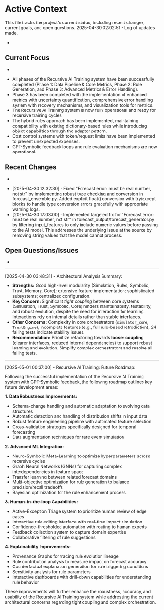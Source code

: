 # Active Context

This file tracks the project's current status, including recent changes, current goals, and open questions.
2025-04-30 02:02:51 - Log of updates made.

*

## Current Focus

*
- All phases of the Recursive AI Training system have been successfully completed (Phase 1: Data Pipeline & Core Metrics, Phase 2: Rule Generation, and Phase 3: Advanced Metrics & Error Handling).
- Phase 3 has been completed with the implementation of enhanced metrics with uncertainty quantification, comprehensive error handling system with recovery mechanisms, and visualization tools for metrics.
- The Recursive AI Training system is now fully operational and ready for recursive training cycles.
- The hybrid rules approach has been implemented, maintaining compatibility with existing dictionary-based rules while introducing object capabilities through the adapter pattern.
- Cost control systems with token/request limits have been implemented to prevent unexpected expenses.
- GPT-Symbolic feedback loops and rule evaluation mechanisms are now operational.

## Recent Changes

*
- [2025-04-30 12:32:30] - Fixed "Forecast error: must be real number, not str" by implementing robust type checking and conversion in forecast_ensemble.py. Added explicit float() conversion with try/except blocks to handle type conversion errors gracefully with appropriate warning logs.
- [2025-04-30 17:03:00] - Implemented targeted fix for "Forecast error: must be real number, not str" in forecast_output/forecast_generator.py by filtering input_features to only include numeric values before passing to the AI model. This addresses the underlying issue at the source by removing string values that the model cannot process.

## Open Questions/Issues

*
---
[2025-04-30 03:48:31] - Architectural Analysis Summary:
*   **Strengths:** Good high-level modularity (Simulation, Rules, Symbolic, Trust, Memory, Core); extensive feature implementation; sophisticated subsystems; centralized configuration.
*   **Key Concern:** Significant *tight coupling* between core systems (Simulation, Trust, Symbolic, Core) hinders maintainability, testability, and robust evolution, despite the need for interaction for learning. Interactions rely on internal details rather than stable interfaces.
*   **Other Concerns:** Complexity in core orchestrators (`simulator_core`, `TrustEngine`); incomplete features (e.g., full rule-based retrodiction); 24 failing tests indicate stability issues.
*   **Recommendation:** Prioritize refactoring towards **looser coupling** (clearer interfaces, reduced internal dependencies) to support robust learning and evolution. Simplify complex orchestrators and resolve all failing tests.

---
[2025-05-01 00:37:00] - Recursive AI Training: Future Roadmap:

Following the successful implementation of the Recursive AI Training system with GPT-Symbolic feedback, the following roadmap outlines key future development areas:

**1. Data Robustness Improvements:**
* Schema-change handling and automatic adaptation to evolving data structures
* Automatic detection and handling of distribution shifts in input data
* Robust feature engineering pipeline with automated feature selection
* Cross-validation strategies specifically designed for temporal forecasting
* Data augmentation techniques for rare event simulation

**2. Advanced ML Integration:**
* Neuro-Symbolic Meta-Learning to optimize hyperparameters across recursive cycles
* Graph Neural Networks (GNNs) for capturing complex interdependencies in feature space
* Transfer learning between related forecast domains
* Multi-objective optimization for rule generation to balance precision/recall tradeoffs
* Bayesian optimization for the rule enhancement process

**3. Human-in-the-loop Capabilities:**
* Active-Exception Triage system to prioritize human review of edge cases
* Interactive rule editing interface with real-time impact simulation
* Confidence-thresholded automation with routing to human experts
* Feedback collection system to capture domain expertise
* Collaborative filtering of rule suggestions

**4. Explainability Improvements:**
* Provenance Graphs for tracing rule evolution lineage
* Rule contribution analysis to measure impact on forecast accuracy
* Counterfactual explanation generation for rule triggering conditions
* Sensitivity analysis for rule parameters
* Interactive dashboards with drill-down capabilities for understanding rule behavior

These improvements will further enhance the robustness, accuracy, and usability of the Recursive AI Training system while addressing the current architectural concerns regarding tight coupling and complex orchestration.